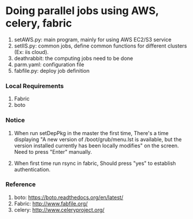 # Doing parallel jobs using AWS, celery, fabric

1. setAWS.py: main program, mainly for using AWS EC2/S3 service
2. setIIS.py: common jobs, define common functions for different clusters (Ex: iis cloud).
3. deathrabbit: the computing jobs need to be done
4. parm.yaml: configuration file
5. fabfile.py: deploy job definition


### Local Requirements

1. Fabric
2. boto


### Notice

1. When run setDepPkg in the master the first time, There's a time displaying "A new version of /boot/grub/menu.lst is available, but the version installed currently has been locally modifies" on the screen. Need to press "Enter" manually.

2. When first time run rsync in fabric, Should press "yes" to establish authentication.


### Reference

1. boto: https://boto.readthedocs.org/en/latest/
2. Fabric: http://www.fabfile.org/
3. celery: http://www.celeryproject.org/

